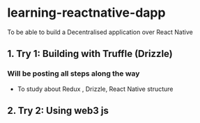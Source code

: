 # learning-reactnative-dapp
To be able to build a Decentralised application over React Native 

## 1. Try 1: Building with Truffle (Drizzle)
  ### Will be posting all steps along the way
  - To study about Redux , Drizzle, React Native structure
## 2. Try 2: Using web3 js 
